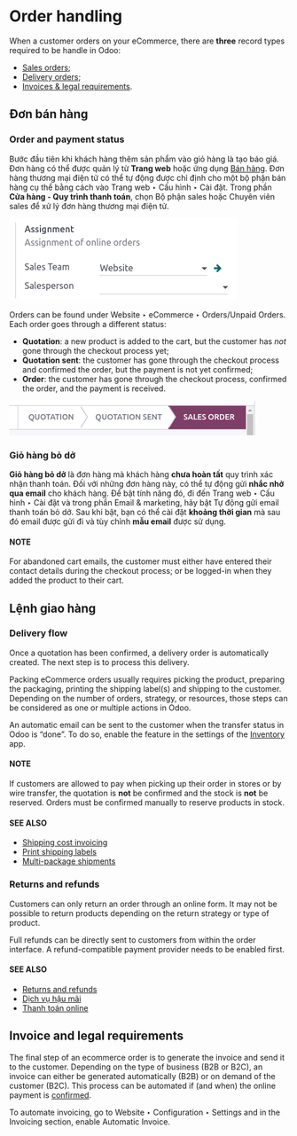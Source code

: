 # Order handling

When a customer orders on your eCommerce, there are **three** record types required to be handle in
Odoo:

- [Sales orders](#handling-sales);
- [Delivery orders](#handling-delivery);
- [Invoices & legal requirements](#handling-legal).

<a id="handling-sales"></a>

## Đơn bán hàng

### Order and payment status

Bước đầu tiên khi khách hàng thêm sản phẩm vào giỏ hàng là tạo báo giá. Đơn hàng có thể được quản lý từ **Trang web** hoặc ứng dụng [Bán hàng](applications/sales/sales.md). Đơn hàng thương mại điện tử có thể tự động được chỉ định cho một bộ phận bán hàng cụ thể bằng cách vào Trang web ‣ Cấu hình ‣ Cài đặt. Trong phần **Cửa hàng - Quy trình thanh toán**, chọn Bộ phận sales hoặc Chuyên viên sales để xử lý đơn hàng thương mại điện tử.

![Assignment of online orders to a sales team or salesperson](../../../.gitbook/assets/handling-salesteam.png)

Orders can be found under Website ‣ eCommerce ‣ Orders/Unpaid Orders. Each
order goes through a different status:

- **Quotation**: a new product is added to the cart, but the customer has *not* gone through the
  checkout process yet;
- **Quotation sent**: the customer has gone through the checkout process and confirmed the order,
  but the payment is not yet confirmed;
- **Order**: the customer has gone through the checkout process, confirmed the order, and the
  payment is received.

![Statuses of eCommerce orders](../../../.gitbook/assets/handling-status.png)

### Giỏ hàng bỏ dở

**Giỏ hàng bỏ dở** là đơn hàng mà khách hàng **chưa hoàn tất** quy trình xác nhận thanh toán. Đối với những đơn hàng này, có thể tự động gửi **nhắc nhở qua email** cho khách hàng. Để bật tính năng đó, đi đến Trang web ‣ Cấu hình ‣ Cài đặt và trong phần Email & marketing, hãy bật Tự động gửi email thanh toán bỏ dở. Sau khi bật, bạn có thể cài đặt **khoảng thời gian** mà sau đó email được gửi đi và tùy chỉnh **mẫu email** được sử dụng.

#### NOTE
For abandoned cart emails, the customer must either have entered their contact details during the
checkout process; or be logged-in when they added the product to their cart.

<a id="handling-delivery"></a>

## Lệnh giao hàng

### Delivery flow

Once a quotation has been confirmed, a delivery order is automatically created. The next step is to
process this delivery.

Packing eCommerce orders usually requires picking the product, preparing the packaging, printing the
shipping label(s) and shipping to the customer. Depending on the number of orders, strategy, or
resources, those steps can be considered as one or multiple actions in Odoo.

An automatic email can be sent to the customer when the transfer status in Odoo is “done”. To do so,
enable the feature in the settings of the
[Inventory](applications/inventory_and_mrp/inventory.md) app.

#### NOTE
If customers are allowed to pay when picking up their order in stores or by wire transfer, the
quotation is **not** be confirmed and the stock is **not** be reserved. Orders must be confirmed
manually to reserve products in stock.

#### SEE ALSO
- [Shipping cost invoicing](applications/inventory_and_mrp/inventory/shipping_receiving/setup_configuration/invoicing.md)
- [Print shipping labels](applications/inventory_and_mrp/inventory/shipping_receiving/setup_configuration/labels.md)
- [Multi-package shipments](applications/inventory_and_mrp/inventory/shipping_receiving/setup_configuration/multipack.md)

### Returns and refunds

Customers can only return an order through an online form. It may not be possible to return products
depending on the return strategy or type of product.

Full refunds can be directly sent to customers from within the order interface. A refund-compatible
payment provider needs to be enabled first.

#### SEE ALSO
- [Returns and refunds](applications/sales/sales/products_prices/returns.md)
- [Dịch vụ hậu mãi](applications/services/helpdesk/advanced/after_sales.md)
- [Thanh toán online](applications/finance/payment_providers.md)

<a id="handling-legal"></a>

## Invoice and legal requirements

The final step of an ecommerce order is to generate the invoice and send it to the customer.
Depending on the type of business (B2B or B2C), an invoice can either be generated automatically
(B2B) or on demand of the customer (B2C). This process can be automated if (and when) the online
payment is [confirmed](#handling-sales).

To automate invoicing, go to Website ‣ Configuration ‣ Settings and in the
Invoicing section, enable Automatic Invoice.
